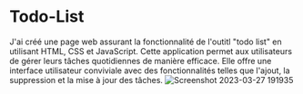 # Todo-List
J'ai créé une page web assurant la fonctionnalité de l'outitl "todo list" en utilisant HTML, CSS et JavaScript. Cette application permet aux utilisateurs de gérer leurs tâches quotidiennes de manière efficace. Elle offre une interface utilisateur conviviale avec des fonctionnalités telles que l'ajout, la suppression et la mise à jour des tâches.
![Screenshot 2023-03-27 191935](https://user-images.githubusercontent.com/110717872/228017751-dfafa36b-8d04-4c59-ace7-bc67bc8aad73.png)

